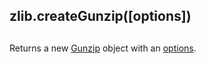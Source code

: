 ## zlib.createGunzip(\[options\])

## 

Returns a new [Gunzip][0] object with an
[options][1].


[0]: #zlib_class_zlib_gunzip
[1]: #zlib_options